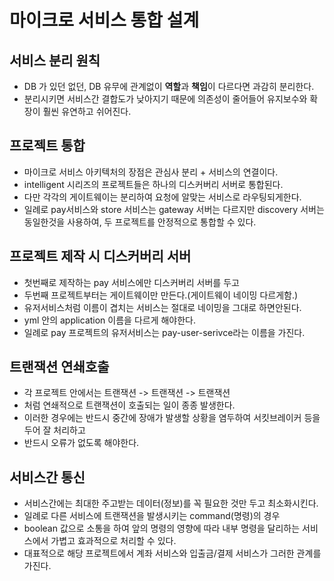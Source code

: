 # 마이크로 서비스 통합 설계

## 서비스 분리 원칙
* DB 가 있던 없던, DB 유무에 관계없이 **역할**과 **책임**이 다르다면 과감히 분리한다.
* 분리시키면 서비스간 결합도가 낮아지기 때문에 의존성이 줄어들어 유지보수와 확장이 훨씬 유연하고 쉬어진다.

## 프로젝트 통합
* 마이크로 서비스 아키텍처의 장점은 관심사 분리 + 서비스의 연결이다.
* intelligent 시리즈의 프로젝트들은 하나의 디스커버리 서버로 통합된다.
* 다만 각각의 게이트웨이는 분리하여 요청에 알맞는 서비스로 라우팅되게한다.
* 일례로 pay서비스와 store 서비스는 gateway 서버는 다르지만 discovery 서버는 동일한것을 사용하여, 두 프로젝트를 안정적으로 통합할 수 있다.

## 프로젝트 제작 시 디스커버리 서버
* 첫번째로 제작하는 pay 서비스에만 디스커버리 서버를 두고
* 두번째 프로젝트부터는 게이트웨이만 만든다.(게이트웨이 네이밍 다르게함.)
* 유저서비스처럼 이름이 겹치는 서비스는 절대로 네이밍을 그대로 하면안된다.
* yml 안의 application 이름을 다르게 해야한다.
* 일례로 pay 프로젝트의 유저서비스는 pay-user-serivce라는 이름을 가진다.

## 트랜잭션 연쇄호출
* 각 프로젝트 안에서는 트랜잭션 -> 트랜잭션 -> 트랜잭션
* 처럼 연쇄적으로 트랜잭션이 호출되는 일이 종종 발생한다.
* 이러한 경우에는 반드시 중간에 장애가 발생할 상황을 염두하여 서킷브레이커 등을 두어 잘 처리하고
* 반드시 오류가 없도록 해야한다.

## 서비스간 통신
* 서비스간에는 최대한 주고받는 데이터(정보)를 꼭 필요한 것만 두고 최소화시킨다.
* 일례로 다른 서비스에 트랜잭션을 발생시키는 command(명령)의 경우 
* boolean 값으로 소통을 하여 앞의 명령의 영향에 따라 내부 명령을 달리하는 서비스에서 가볍고 효과적으로 처리할 수 있다.
* 대표적으로 해당 프로젝트에서 계좌 서비스와 입출금/결제 서비스가 그러한 관계를 가진다.